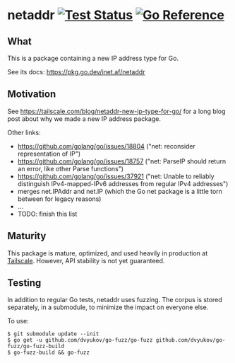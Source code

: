 # netaddr [![Test Status](https://github.com/inetaf/netaddr/workflows/Linux/badge.svg)](https://github.com/mdlayher/ethtool/actions) [![Go Reference](https://pkg.go.dev/badge/inet.af/netaddr.svg)](https://pkg.go.dev/inet.af/netaddr)

## What

This is a package containing a new IP address type for Go.

See its docs: https://pkg.go.dev/inet.af/netaddr

## Motivation

See https://tailscale.com/blog/netaddr-new-ip-type-for-go/ for a long
blog post about why we made a new IP address package.

Other links:

* https://github.com/golang/go/issues/18804 ("net: reconsider representation of IP")
* https://github.com/golang/go/issues/18757 ("net: ParseIP should return an error, like other Parse functions")
* https://github.com/golang/go/issues/37921 ("net: Unable to reliably distinguish IPv4-mapped-IPv6 addresses from regular IPv4 addresses")
* merges net.IPAddr and net.IP (which the Go net package is a little torn between for legacy reasons)
* ...
* TODO: finish this list

## Maturity

This package is mature, optimized, and used heavily in production at [Tailscale](https://tailscale.com).
However, API stability is not yet guaranteed.

## Testing

In addition to regular Go tests, netaddr uses fuzzing.
The corpus is stored separately, in a submodule,
to minimize the impact on everyone else.

To use:

```
$ git submodule update --init
$ go get -u github.com/dvyukov/go-fuzz/go-fuzz github.com/dvyukov/go-fuzz/go-fuzz-build
$ go-fuzz-build && go-fuzz
```
